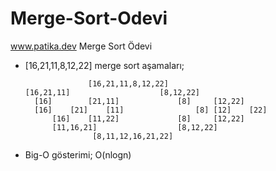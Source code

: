 # Merge-Sort-Odevi
www.patika.dev Merge Sort Ödevi

* [16,21,11,8,12,22] merge sort aşamaları;


					[16,21,11,8,12,22] 	
      [16,21,11]					[8,12,22] 
		[16]		[21,11]				[8]		[12,22]
		[16]	[21]	[11]				[8]	[12]	[22]             
			[16]	[11,22]				[8]		[12,22]
			[11,16,21]					[8,12,22]
					 [8,11,12,16,21,22]

* Big-O gösterimi; 
  O(nlogn)
